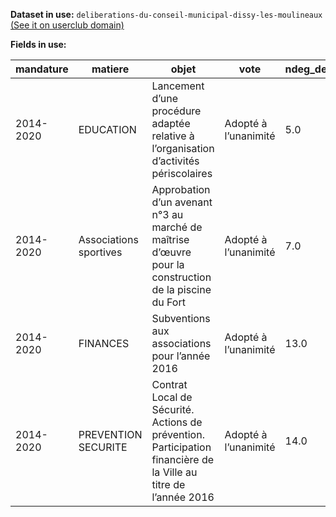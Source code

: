 **Dataset in use:** `deliberations-du-conseil-municipal-dissy-les-moulineaux` [(See it on userclub domain)](https://userclub.opendatasoft.com/explore/dataset/deliberations-du-conseil-municipal-dissy-les-moulineaux/table/)

**Fields in use:** 

|mandature                 |matiere        |objet                                              |vote             |ndeg_deliberation|pdf_dcm        |vote_adopte                                               |
|--------------------------|---------------|---------------------------------------------------|-----------------|-----------------|---------------|----------------------------------------------------------|
|2014-2020                 |EDUCATION      |Lancement d’une procédure adaptée relative à l’organisation d’activités périscolaires|Adopté à l’unanimité|5.0              |https://userclub.opendatasoft.com/api/v2/catalog/datasets/deliberations-du-conseil-municipal-dissy-les-moulineaux/files/17f69f4aa25f032862c78ff5bd9ad455|1                                                         |
|2014-2020                 |Associations sportives|Approbation d’un avenant n°3 au marché de maîtrise d’œuvre pour la construction de la piscine du Fort|Adopté à l’unanimité|7.0              |https://userclub.opendatasoft.com/api/v2/catalog/datasets/deliberations-du-conseil-municipal-dissy-les-moulineaux/files/e56c7ad1934b19d0ea54b70298b47f71|1                                                         |
|2014-2020                 |FINANCES       |Subventions aux associations pour l’année 2016     |Adopté à l’unanimité|13.0             |https://userclub.opendatasoft.com/api/v2/catalog/datasets/deliberations-du-conseil-municipal-dissy-les-moulineaux/files/610f42b3932bab803f4b8bbd2c8a5130|1                                                         |
|2014-2020                 |PREVENTION SECURITE|Contrat Local de Sécurité. Actions de prévention. Participation financière de la Ville au titre de l’année 2016|Adopté à l’unanimité|14.0             |https://userclub.opendatasoft.com/api/v2/catalog/datasets/deliberations-du-conseil-municipal-dissy-les-moulineaux/files/1241b3ea18a79e4651e207d9895d1a5f|1                                                         |
